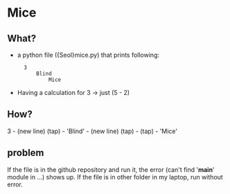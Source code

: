 # Mice

## What?
- a python file ({Seol}mice.py) that prints following:

		3
			Blind
				Mice


- Having a calculation for 3 -> just (5 - 2)

## How?
3 - (new line)
(tap) - 'Blind' - (new line)
(tap) - (tap) - 'Mice'

## problem
If the file is in the github repository and run it, the error (can't find '__main__' module in ...) shows up. If the file is in other folder in my laptop, run without error.
